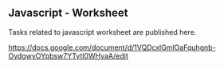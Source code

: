 ## Javascript - Worksheet

Tasks related to javascript worksheet are published here. 

https://docs.google.com/document/d/1VQDcxlGmlOaFquhgnb-OydgwyOYpbsw7YTytl0WHyaA/edit
